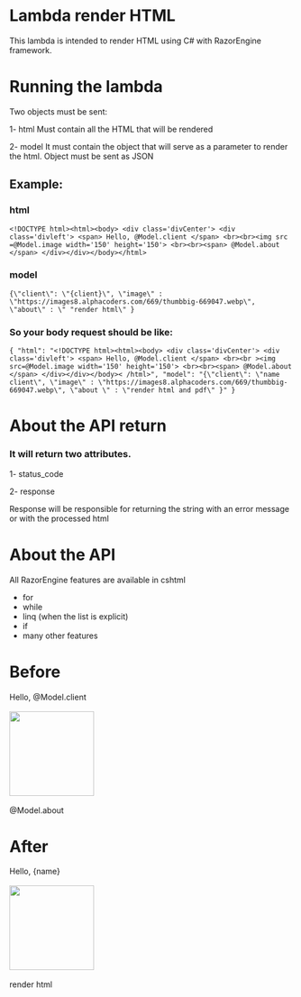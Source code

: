 # Lambda render HTML

This lambda is intended to render HTML using C# with RazorEngine framework.

# Running the lambda

Two objects must be sent:

1- html
   Must contain all the HTML that will be rendered

2- model
  It must contain the object that will serve as a parameter to render the html. Object must be sent as JSON

## Example:

### html
``<!DOCTYPE html><html><body> <div class='divCenter'> <div class='divleft'> <span> Hello, @Model.client </span> <br><br><img src =@Model.image width='150' height='150'> <br><br><span> @Model.about </span> </div></div></body></html>``

### model
``{\"client\": \"{client}\", \"image\" : \"https://images8.alphacoders.com/669/thumbbig-669047.webp\", \"about\" : \" "render html\" }``

### So your body request should be like:

``{
    "html": "<!DOCTYPE html><html><body> <div class='divCenter'> <div class='divleft'> <span> Hello, @Model.client </span> <br><br ><img src=@Model.image width='150' height='150'> <br><br><span> @Model.about </span> </div></div></body>< /html>",
    "model": "{\"client\": \"name client\", \"image\" : \"https://images8.alphacoders.com/669/thumbbig-669047.webp\", \"about \" : \"render html and pdf\" }"
}``

# About the API return

### It will return two attributes.

1- status_code

2- response

Response will be responsible for returning the string with an error message or with the processed html

# About the API

All RazorEngine features are available in cshtml

* for
* while
* linq (when the list is explicit)
* if
* many other features

# Before

<!DOCTYPE html><html><body> <div class='divCenter'> <div class='divleft'> <span> Hello, @Model.client </span> <br><br><img src=@Model.image width='150' height='150'> <br><br><span> @Model.about </span> </div></div></body></html>

# After

<!DOCTYPE html><html><body> <div class='divCenter'> <div class='divleft'> <span> Hello, {name} </span> <br><br><img src=https://images8.alphacoders.com/669/thumbbig-669047.webp width='150' height='150'> <br><br><span> render html </span> </div></div></body></html>
